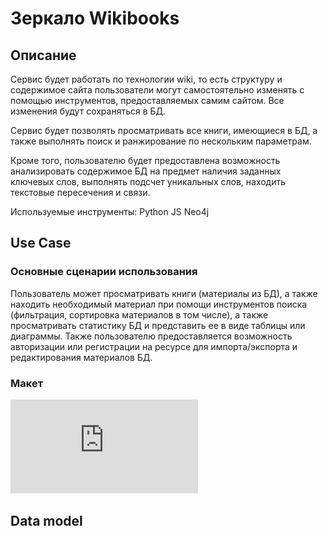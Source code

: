 # Зеркало Wikibooks
## Описание 
Сервис будет работать по технологии wiki, то есть структуру и содержимое сайта пользователи могут самостоятельно изменять с помощью инструментов, предоставляемых самим сайтом. Все изменения будут сохраняться в БД.

Сервис будет позволять просматривать все книги, имеющиеся в БД, а также выполнять поиск и ранжирование по нескольким параметрам.

Кроме того, пользователю будет предоставлена возможность анализировать содержимое БД на предмет наличия заданных ключевых слов, выполнять подсчет уникальных слов, находить текстовые пересечения и связи.

Используемые инструменты:
Python
JS
Neo4j

## Use Case
### Основные сценарии использования
Пользователь может просматривать книги (материалы из БД), а также находить необходимый материал при помощи инструментов поиска (фильтрация, сортировка материалов в том числе), а также просматривать статистику БД и представить ее в виде таблицы или диаграммы.
Также пользователю предоставляется возможность авторизации или регистрации на ресурсе для импорта/экспорта и редактирования материалов БД.
### Макет
![alt text](https://github.com/moevm/nosql2h21-wikibooks/blob/NamYoSeb/UseCase.pdf?raw=true)
## Data model

